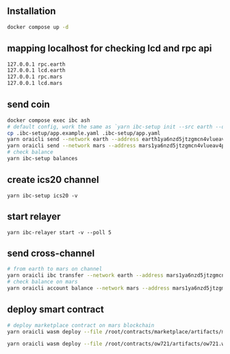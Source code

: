 ## Installation

```bash
docker compose up -d
```

## mapping localhost for checking lcd and rpc api

```bash
127.0.0.1 rpc.earth
127.0.0.1 lcd.earth
127.0.0.1 rpc.mars
127.0.0.1 lcd.mars
```

## send coin

```bash
docker compose exec ibc ash
# default config, work the same as `yarn ibc-setup init --src earth --dest mars`
cp .ibc-setup/app.example.yaml .ibc-setup/app.yaml
yarn oraicli send --network earth --address earth1ya6nzd5jtzgmcn4vlueav4p3zdfhpvgngtwlpx --amount 6000000
yarn oraicli send --network mars --address mars1ya6nzd5jtzgmcn4vlueav4p3zdfhpvgnwcvq65 --amount 6000000
# check balance
yarn ibc-setup balances
```

## create ics20 channel

`yarn ibc-setup ics20 -v`

## start relayer

`yarn ibc-relayer start -v --poll 5`

## send cross-channel

```bash
# from earth to mars on channel
yarn oraicli ibc transfer --network earth --address mars1ya6nzd5jtzgmcn4vlueav4p3zdfhpvgnwcvq65 --amount 100 --channel channel-0
# check balance on mars
yarn oraicli account balance --network mars --address mars1ya6nzd5jtzgmcn4vlueav4p3zdfhpvgnwcvq65
```

## deploy smart contract

```bash
# deploy marketplace contract on mars blockchain
yarn oraicli wasm deploy --file /root/contracts/marketplace/artifacts/marketplace.wasm --label marketplace --network mars --input '{"name": "nft market"}' --gas 3000000

yarn oraicli wasm deploy --file /root/contracts/ow721/artifacts/ow721.wasm --label ow721 --network mars --input '{"minter":marketplace_contract,"name":"NFT Collection","symbol":"NFT"}' --gas 3000000
```
